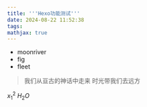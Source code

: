 ```yaml
---
title: '''Hexo功能测试'''
date: 2024-08-22 11:52:38
tags:
mathjax: true
---
```


- moonriver
- fig
- fleet

> 我们从亘古的神话中走来 时光带我们去远方

$x^2_1$ $H_2O$